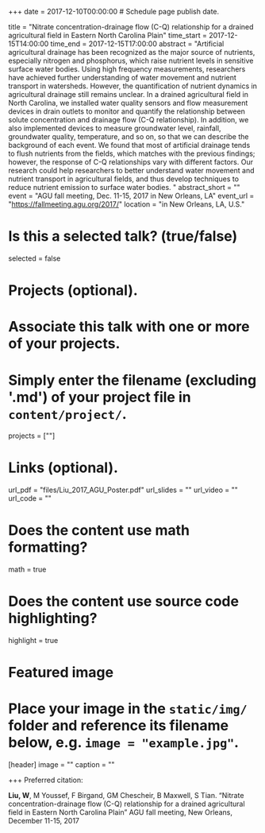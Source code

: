 +++
date = 2017-12-10T00:00:00  # Schedule page publish date.

title = "Nitrate concentration-drainage flow (C-Q) relationship for a drained agricultural field in Eastern North Carolina Plain"
time_start = 2017-12-15T14:00:00
time_end = 2017-12-15T17:00:00
abstract = "Artificial agricultural drainage has been recognized as the major source of nutrients, especially nitrogen and phosphorus, which raise nutrient levels in sensitive surface water bodies.  Using high frequency measurements, researchers have achieved further understanding of water movement and nutrient transport in watersheds. However, the quantification of nutrient dynamics in agricultural drainage still remains unclear. In a drained agricultural field in North Carolina, we installed water quality sensors and flow measurement devices in drain outlets to monitor and quantify the relationship between solute concentration and drainage flow (C-Q relationship).  In addition, we also implemented devices to measure groundwater level, rainfall, groundwater quality, temperature, and so on, so that we can describe the background of each event.  We found that most of artificial drainage tends to flush nutrients from the fields, which matches with the previous findings; however, the response of C-Q relationships vary with different factors.  Our research could help researchers to better understand water movement and nutrient transport in agricultural fields, and thus develop techniques to reduce nutrient emission to surface water bodies. "
abstract_short = ""
event = "AGU fall meeting, Dec. 11-15, 2017 in New Orleans, LA"
event_url = "https://fallmeeting.agu.org/2017/"
location = "in New Orleans, LA, U.S."

# Is this a selected talk? (true/false)
selected = false

# Projects (optional).
#   Associate this talk with one or more of your projects.
#   Simply enter the filename (excluding '.md') of your project file in `content/project/`.
projects = [""]

# Links (optional).
url_pdf = "files/Liu_2017_AGU_Poster.pdf"
url_slides = ""
url_video = ""
url_code = ""

# Does the content use math formatting?
math = true

# Does the content use source code highlighting?
highlight = true

# Featured image
# Place your image in the `static/img/` folder and reference its filename below, e.g. `image = "example.jpg"`.
[header]
image = ""
caption = ""

+++
Preferred citation: 

**Liu, W**, M Youssef, F Birgand, GM Chescheir, B Maxwell, S Tian. “Nitrate concentration-drainage flow (C-Q) relationship for a drained agricultural field in Eastern North Carolina Plain” AGU fall meeting, New Orleans, December 11-15, 2017

